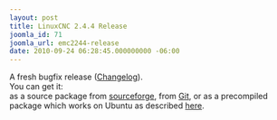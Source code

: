 ```yaml
---
layout: post
title: LinuxCNC 2.4.4 Release
joomla_id: 71
joomla_url: emc2244-release
date: 2010-09-24 06:28:45.000000000 -06:00
---
```

<p>A fresh bugfix release (<a href="https://sourceforge.net/projects/emc/files/emc2/2.4.x/emc2_2.4.4/emc2_2.4.4.releasenotes/view" target="_blank">Changelog</a>).<br />You can get it:<br />as a source package from <a href="https://sourceforge.net/projects/emc/files/emc2/2.4.x/emc2_2.4.4/emc2_2.4.4.tar.gz/download" target="_blank">sourceforge</a>, from <a href="http://wiki.linuxcnc.org/cgi-bin/emcinfo.pl?Installing_EMC2" target="_blank">Git</a>, or as a precompiled package which works on Ubuntu as described <a href="index.php/download/21/">here</a>.</p>
